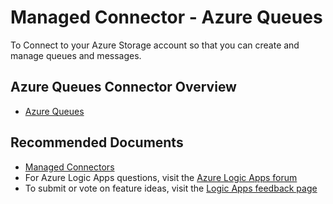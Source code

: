 <properties
    pageTitle="Managed Connector - Azure Queues"
    description="Managed Connector - Azure Queues overview"
    service="microsoft.logicapps"
    resource="logicapps"
    authors="v-miegge"
    ms.author="mquian"
    selfHelpType="generic"
    supportTopicIds="32742507"
    resourceTags=""
    productPesIds="15791"
    ownershipId="Compute_LogicApps"
    cloudEnvironments="public, Fairfax, usnat, ussec"
    articleId="3e32f846-19b7-4a74-ab13-75893a647315"
/>

# Managed Connector - Azure Queues

To Connect to your Azure Storage account so that you can create and manage queues and messages.  

## Azure Queues Connector Overview

- [Azure Queues](https://docs.microsoft.com/connectors/azurequeues/)

## **Recommended Documents**

- [Managed Connectors](https://docs.microsoft.com/azure/connectors/apis-list#managed-connectors)
- For Azure Logic Apps questions, visit the [Azure Logic Apps forum](https://social.msdn.microsoft.com/forums/home?forum=azurelogicapps)
- To submit or vote on feature ideas, visit the [Logic Apps feedback page](https://feedback.azure.com/forums/287593-logic-apps)
